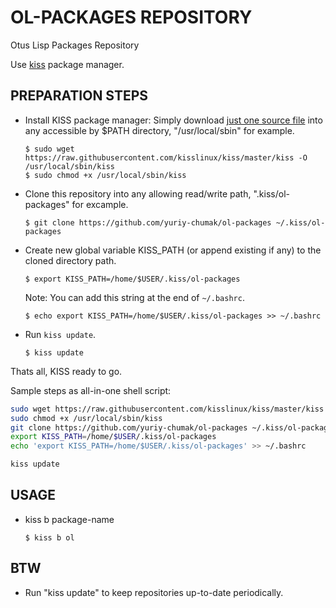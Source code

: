 OL-PACKAGES REPOSITORY
======================

Otus Lisp Packages Repository

Use [kiss](https://k1sslinux.org/package-manager) package manager.

PREPARATION STEPS
-----------------

* Install KISS package manager: Simply download [just one source file](https://raw.githubusercontent.com/kisslinux/kiss/master/kiss) into any accessible by $PATH directory, "/usr/local/sbin" for example.
  ```
  $ sudo wget https://raw.githubusercontent.com/kisslinux/kiss/master/kiss -O /usr/local/sbin/kiss
  $ sudo chmod +x /usr/local/sbin/kiss
  ```

* Clone this repository into any allowing read/write path, ".kiss/ol-packages" for excample.
  ```
  $ git clone https://github.com/yuriy-chumak/ol-packages ~/.kiss/ol-packages
  ```

* Create new global variable KISS_PATH (or append existing if any) to the cloned directory path.
  ```
  $ export KISS_PATH=/home/$USER/.kiss/ol-packages
  ```
  Note: You can add this string at the end of `~/.bashrc`.
  ```
  $ echo export KISS_PATH=/home/$USER/.kiss/ol-packages >> ~/.bashrc
  ```

* Run `kiss update`.
  ```
  $ kiss update
  ```

Thats all, KISS ready to go.

Sample steps as all-in-one shell script:
```bash
sudo wget https://raw.githubusercontent.com/kisslinux/kiss/master/kiss -O /usr/local/sbin/kiss
sudo chmod +x /usr/local/sbin/kiss
git clone https://github.com/yuriy-chumak/ol-packages ~/.kiss/ol-packages
export KISS_PATH=/home/$USER/.kiss/ol-packages
echo 'export KISS_PATH=/home/$USER/.kiss/ol-packages' >> ~/.bashrc

kiss update
```

USAGE
-----

* kiss b package-name
  ```
  $ kiss b ol
  ```

BTW
---

* Run "kiss update" to keep repositories up-to-date periodically.
